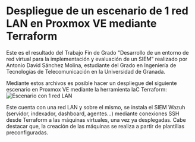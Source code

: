 # Despliegue de un escenario de 1 red LAN en Proxmox VE mediante Terraform

Este es el resultado del Trabajo Fin de Grado "Desarrollo de un entorno de red virtual para la implementación y evaluación de un SIEM" realizado por Antonio David Sánchez Molina, estudiante del Grado en Ingeniería de Tecnologías de Telecomunicación en la Universidad de Granada.

Mediante estos archivos es posible hacer un despliegue del siguiente escenario en Proxmox VE mediante la herramienta IaC Terraform:
        ![Escenario con 1 red LAN](Escenariio-1RedLAN.png)

Este cuenta con una red LAN y sobre el mismo, se instala el SIEM Wazuh (servidor, indexador, dashboard, agentes...) mediante conexiones SSH desde Terraform a las máquinas virtuales, una vez ya desplegadas. Cabe destacar que, la creación de las máquinas se realiza a partir de plantillas preconfiguradas.
